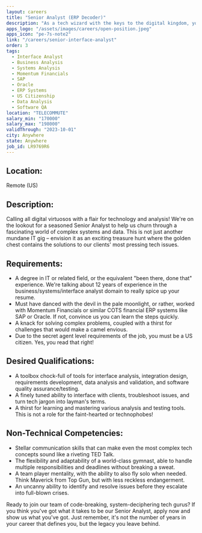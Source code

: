 ```yaml
---
layout: careers
title: "Senior Analyst (ERP Decoder)"
description: "As a tech wizard with the keys to the digital kingdom, you'll dissect complex systems like a gourmet chef preparing a five-star meal. Dance with Momentum Financials, or other COTS financial ERP systems like SAP or Oracle, and turn data analysis and software quality assurance into an electrifying tango of information technology."
apps_logo: "/assets/images/careers/open-position.jpeg"
apps_icon: "pe-7s-note2"
link: "/careers/senior-interface-analyst"
order: 3
tags:
  - Interface Analyst
  - Business Analysis
  - Systems Analysis
  - Momentum Financials
  - SAP
  - Oracle
  - ERP Systems
  - US Citizenship
  - Data Analysis
  - Software QA
location: "TELECOMMUTE"
salary_min: "170000"
salary_max: "198000"
validThrough: "2023-10-01"
city: Anywhere
state: Anywhere
job_id: LR9769R6
---
```


## Location:

Remote (US)

## Description:

Calling all digital virtuosos with a flair for technology and analysis! We're on the lookout for a seasoned Senior Analyst to help us churn through a fascinating world of complex systems and data. This is not just another mundane IT gig – envision it as an exciting treasure hunt where the golden chest contains the solutions to our clients' most pressing tech issues.

## Requirements:

- A degree in IT or related field, or the equivalent "been there, done that" experience. We're talking about 12 years of experience in the business/systems/interface analyst domain to really spice up your resume.
- Must have danced with the devil in the pale moonlight, or rather, worked with Momentum Financials or similar COTS financial ERP systems like SAP or Oracle. If not, convince us you can learn the steps quickly.
- A knack for solving complex problems, coupled with a thirst for challenges that would make a camel envious.
- Due to the secret agent level requirements of the job, you must be a US citizen. Yes, you read that right!

## Desired Qualifications:

- A toolbox chock-full of tools for interface analysis, integration design, requirements development, data analysis and validation, and software quality assurance/testing.
- A finely tuned ability to interface with clients, troubleshoot issues, and turn tech jargon into layman's terms.
- A thirst for learning and mastering various analysis and testing tools. This is not a role for the faint-hearted or technophobes!

## Non-Technical Competencies:

- Stellar communication skills that can make even the most complex tech concepts sound like a riveting TED Talk.
- The flexibility and adaptability of a world-class gymnast, able to handle multiple responsibilities and deadlines without breaking a sweat.
- A team player mentality, with the ability to also fly solo when needed. Think Maverick from Top Gun, but with less reckless endangerment.
- An uncanny ability to identify and resolve issues before they escalate into full-blown crises.

Ready to join our team of code-breaking, system-deciphering tech gurus? If you think you've got what it takes to be our Senior Analyst, apply now and show us what you've got. Just remember, it's not the number of years in your career that defines you, but the legacy you leave behind.

